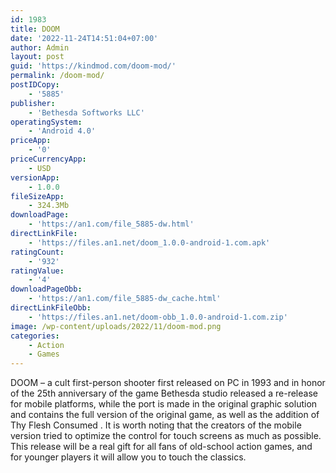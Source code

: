 ```yaml
---
id: 1983
title: DOOM
date: '2022-11-24T14:51:04+07:00'
author: Admin
layout: post
guid: 'https://kindmod.com/doom-mod/'
permalink: /doom-mod/
postIDCopy:
    - '5885'
publisher:
    - 'Bethesda Softworks LLC'
operatingSystem:
    - 'Android 4.0'
priceApp:
    - '0'
priceCurrencyApp:
    - USD
versionApp:
    - 1.0.0
fileSizeApp:
    - 324.3Mb
downloadPage:
    - 'https://an1.com/file_5885-dw.html'
directLinkFile:
    - 'https://files.an1.net/doom_1.0.0-android-1.com.apk'
ratingCount:
    - '932'
ratingValue:
    - '4'
downloadPageObb:
    - 'https://an1.com/file_5885-dw_cache.html'
directLinkFileObb:
    - 'https://files.an1.net/doom-obb_1.0.0-android-1.com.zip'
image: /wp-content/uploads/2022/11/doom-mod.png
categories:
    - Action
    - Games
---
```


DOOM – a cult first-person shooter first released on PC in 1993 and in honor of the 25th anniversary of the game Bethesda studio released a re-release for mobile platforms, while the port is made in the original graphic solution and contains the full version of the original game, as well as the addition of Thy Flesh Consumed . It is worth noting that the creators of the mobile version tried to optimize the control for touch screens as much as possible. This release will be a real gift for all fans of old-school action games, and for younger players it will allow you to touch the classics.